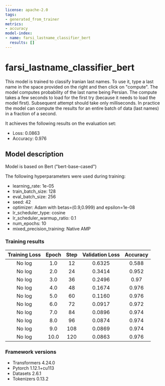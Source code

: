 ```yaml
---
license: apache-2.0
tags:
- generated_from_trainer
metrics:
- accuracy
model-index:
- name: farsi_lastname_classifier_bert
  results: []
---
```



# farsi_lastname_classifier_bert

This model is trained to classify Iranian last names. 
To use it, type a last name in the space provided on the right and then click on "compute". 
The model computes probability of the last name being Persian.
The compute takes a few seconds to load for the first try (because it needs to load the model first). Subsequent attempt should take only milliseconds.
In practice the model can compute the results for an entire batch of data (last names) in a fraction of a second. 

It achieves the following results on the evaluation set:
- Loss: 0.0863
- Accuracy: 0.976

## Model description

Model is based on Bert ("bert-base-cased")

The following hyperparameters were used during training:
- learning_rate: 1e-05
- train_batch_size: 128
- eval_batch_size: 256
- seed: 42
- optimizer: Adam with betas=(0.9,0.999) and epsilon=1e-08
- lr_scheduler_type: cosine
- lr_scheduler_warmup_ratio: 0.1
- num_epochs: 10
- mixed_precision_training: Native AMP

### Training results

| Training Loss | Epoch | Step | Validation Loss | Accuracy |
|:-------------:|:-----:|:----:|:---------------:|:--------:|
| No log        | 1.0   | 12   | 0.6325          | 0.588    |
| No log        | 2.0   | 24   | 0.3414          | 0.952    |
| No log        | 3.0   | 36   | 0.2496          | 0.97     |
| No log        | 4.0   | 48   | 0.1674          | 0.976    |
| No log        | 5.0   | 60   | 0.1160          | 0.976    |
| No log        | 6.0   | 72   | 0.0917          | 0.972    |
| No log        | 7.0   | 84   | 0.0896          | 0.974    |
| No log        | 8.0   | 96   | 0.0874          | 0.974    |
| No log        | 9.0   | 108  | 0.0869          | 0.974    |
| No log        | 10.0  | 120  | 0.0863          | 0.976    |


### Framework versions

- Transformers 4.24.0
- Pytorch 1.12.1+cu113
- Datasets 2.6.1
- Tokenizers 0.13.2
